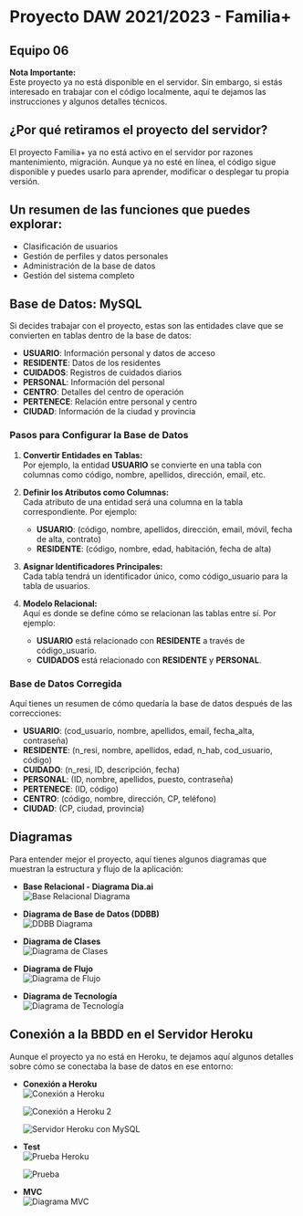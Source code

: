 # Proyecto DAW 2021/2023 - Familia+
## Equipo 06

**Nota Importante:**  
Este proyecto ya no está disponible en el servidor. Sin embargo, si estás interesado en trabajar con el código localmente, aquí te dejamos las instrucciones y algunos detalles técnicos.

## ¿Por qué retiramos el proyecto del servidor?

El proyecto Familia+ ya no está activo en el servidor por razones mantenimiento, migración. Aunque ya no esté en línea, el código sigue disponible y puedes usarlo para aprender, modificar o desplegar tu propia versión.

##  Un resumen de las funciones que puedes explorar:

- Clasificación de usuarios
- Gestión de perfiles y datos personales
- Administración de la base de datos
- Gestión del sistema completo

## Base de Datos: MySQL

Si decides trabajar con el proyecto, estas son las entidades clave que se convierten en tablas dentro de la base de datos:

- **USUARIO**: Información personal y datos de acceso
- **RESIDENTE**: Datos de los residentes
- **CUIDADOS**: Registros de cuidados diarios
- **PERSONAL**: Información del personal
- **CENTRO**: Detalles del centro de operación
- **PERTENECE**: Relación entre personal y centro
- **CIUDAD**: Información de la ciudad y provincia

### Pasos para Configurar la Base de Datos

1. **Convertir Entidades en Tablas:**  
   Por ejemplo, la entidad **USUARIO** se convierte en una tabla con columnas como código, nombre, apellidos, dirección, email, etc.

2. **Definir los Atributos como Columnas:**  
   Cada atributo de una entidad será una columna en la tabla correspondiente. Por ejemplo:
   - **USUARIO**: (código, nombre, apellidos, dirección, email, móvil, fecha de alta, contrato)
   - **RESIDENTE**: (código, nombre, edad, habitación, fecha de alta)

3. **Asignar Identificadores Principales:**  
   Cada tabla tendrá un identificador único, como código_usuario para la tabla de usuarios.

4. **Modelo Relacional:**  
   Aquí es donde se define cómo se relacionan las tablas entre sí. Por ejemplo:
   - **USUARIO** está relacionado con **RESIDENTE** a través de código_usuario.
   - **CUIDADOS** está relacionado con **RESIDENTE** y **PERSONAL**.

### Base de Datos Corregida

Aquí tienes un resumen de cómo quedaría la base de datos después de las correcciones:

- **USUARIO**: (cod_usuario, nombre, apellidos, email, fecha_alta, contraseña)
- **RESIDENTE**: (n_resi, nombre, apellidos, edad, n_hab, cod_usuario, código)
- **CUIDADO**: (n_resi, ID, descripción, fecha)
- **PERSONAL**: (ID, nombre, apellidos, puesto, contraseña)
- **PERTENECE**: (ID, código)
- **CENTRO**: (código, nombre, dirección, CP, teléfono)
- **CIUDAD**: (CP, ciudad, provincia)


## Diagramas

Para entender mejor el proyecto, aquí tienes algunos diagramas que muestran la estructura y flujo de la aplicación:

- **Base Relacional - Diagrama Dia.ai**  
  ![Base Relacional Diagrama](./BaseRelacionadoDiagrama.png)

- **Diagrama de Base de Datos (DDBB)**  
  ![DDBB Diagrama](./DiagramaDDBB.png)

- **Diagrama de Clases**  
  ![Diagrama de Clases](./DiagramaDeClases.jpg)

- **Diagrama de Flujo**  
  ![Diagrama de Flujo](./diagramaDeFlujo.jpg)

- **Diagrama de Tecnología**  
  ![Diagrama de Tecnología](./diagramaDeTecnologia.jpg)

## Conexión a la BBDD en el Servidor Heroku

Aunque el proyecto ya no está en Heroku, te dejamos aquí algunos detalles sobre cómo se conectaba la base de datos en ese entorno:

- **Conexión a Heroku**  
  ![Conexión a Heroku](./herukoconeccion3.jpg)

  ![Conexión a Heroku 2](./herukoconeccion2.jpg)

  ![Servidor Heroku con MySQL](./serverHerokuConMYSQL.png)


- **Test**  
  ![Prueba Heroku](./pruebaHeroku1.png)

  ![Prueba](./prueba14.jpg)


- **MVC**  
  ![Diagrama MVC](./MVCDiagrama.jpg)
